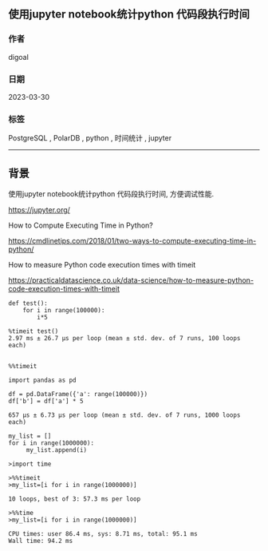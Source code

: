 ## 使用jupyter notebook统计python 代码段执行时间         
                                                                                  
### 作者                                                            
digoal                                                            
                                                            
### 日期                                                            
2023-03-30                                                        
                                                  
### 标签                                                            
PostgreSQL , PolarDB , python , 时间统计 , jupyter      
                                                            
----                                                            
                                                            
## 背景    
使用jupyter notebook统计python 代码段执行时间, 方便调试性能.      
  
https://jupyter.org/  
  
How to Compute Executing Time in Python?  
  
https://cmdlinetips.com/2018/01/two-ways-to-compute-executing-time-in-python/  
  
How to measure Python code execution times with timeit  
  
https://practicaldatascience.co.uk/data-science/how-to-measure-python-code-execution-times-with-timeit  
  
```  
def test():  
    for i in range(100000):  
        i*5  
  
%timeit test()  
2.97 ms ± 26.7 µs per loop (mean ± std. dev. of 7 runs, 100 loops each)  
  
  
%%timeit  
  
import pandas as pd  
  
df = pd.DataFrame({'a': range(100000)})  
df['b'] = df['a'] * 5  
  
657 µs ± 6.73 µs per loop (mean ± std. dev. of 7 runs, 1000 loops each)  
```  
  
```  
my_list = []  
for i in range(1000000):  
     my_list.append(i)  
	  
>import time  
  
>%%timeit  
>my_list=[i for i in range(1000000)]  
  
10 loops, best of 3: 57.3 ms per loop  
  
>%%time  
>my_list=[i for i in range(1000000)]  
  
CPU times: user 86.4 ms, sys: 8.71 ms, total: 95.1 ms  
Wall time: 94.2 ms  
```  
  
